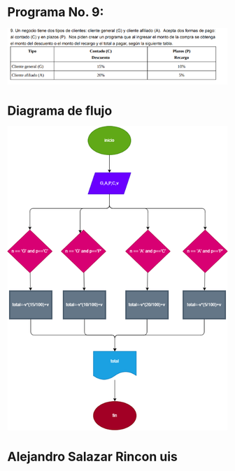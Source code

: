 # Programa No. 9:
![ejercicio 9](ejercicio9.PNG "ejercicio 9")

# Diagrama de flujo 
![Diagrama de flujo](diagrama.png "diagrama de flujo")

# Alejandro Salazar Rincon uis

